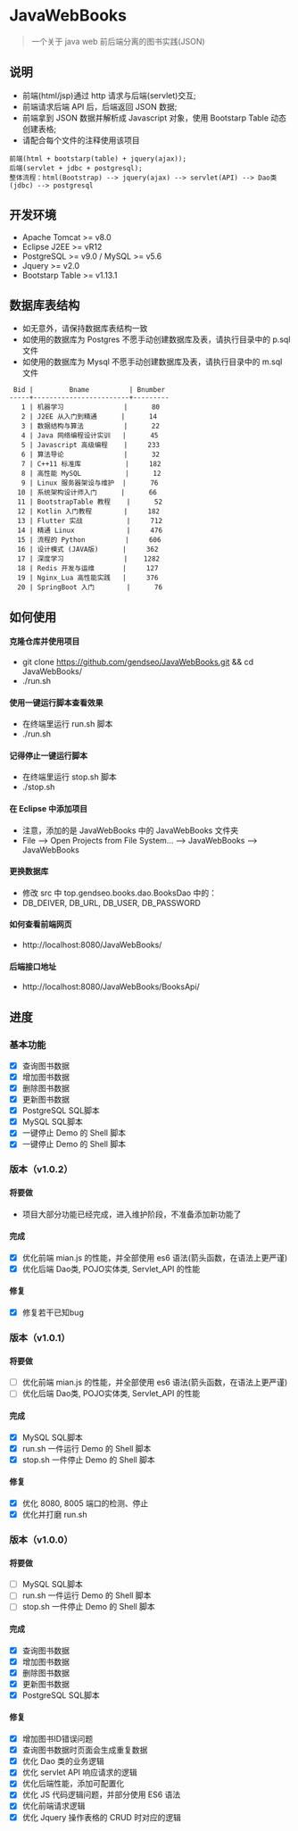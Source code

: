 # JavaWebBooks
> 一个关于 java web 前后端分离的图书实践(JSON)

## 说明
- 前端(html/jsp)通过 http 请求与后端(servlet)交互;
- 前端请求后端 API 后，后端返回 JSON 数据;
- 前端拿到 JSON 数据并解析成 Javascript 对象，使用 Bootstarp Table 动态创建表格;
- 请配合每个文件的注释使用该项目

```
前端(html + bootstarp(table) + jquery(ajax));  
后端(servlet + jdbc + postgresql);  
整体流程：html(Bootstrap) --> jquery(ajax) --> servlet(API) --> Dao类(jdbc) --> postgresql  
```

## 开发环境
- Apache Tomcat >= v8.0
- Eclipse J2EE >= vR12
- PostgreSQL >= v9.0 / MySQL >= v5.6
- Jquery >= v2.0
- Bootstarp Table >= v1.13.1

## 数据库表结构
- 如无意外，请保持数据库表结构一致 
- 如使用的数据库为 Postgres 不愿手动创建数据库及表，请执行目录中的 p.sql 文件
- 如使用的数据库为 Mysql 不愿手动创建数据库及表，请执行目录中的 m.sql 文件
```
 Bid |         Bname          | Bnumber 
-----+------------------------+---------
   1 | 机器学习               |      80
   2 | J2EE 从入门到精通      |      14
   3 | 数据结构与算法          |      22
   4 | Java 网络编程设计实训   |      45
   5 | Javascript 高级编程    |     233
   6 | 算法导论               |      32
   7 | C++11 标准库           |     182
   8 | 高性能 MySQL           |      12
   9 | Linux 服务器架设与维护  |      76
  10 | 系统架构设计师入门      |      66
  11 | BootstrapTable 教程    |      52
  12 | Kotlin 入门教程        |     182
  13 | Flutter 实战           |     712
  14 | 精通 Linux             |     476
  15 | 流程的 Python          |     606
  16 | 设计模式 (JAVA版)      |     362
  17 | 深度学习               |    1282
  18 | Redis 开发与运维       |     127
  19 | Nginx_Lua 高性能实践   |     376
  20 | SpringBoot 入门        |      76
```

## 如何使用
#### 克隆仓库并使用项目
- git clone https://github.com/gendseo/JavaWebBooks.git  && cd JavaWebBooks/
- ./run.sh

#### 使用一键运行脚本查看效果
- 在终端里运行 run.sh 脚本
- ./run.sh

#### 记得停止一键运行脚本
- 在终端里运行 stop.sh 脚本
- ./stop.sh

#### 在 Eclipse 中添加项目
- 注意，添加的是 JavaWebBooks 中的 JavaWebBooks 文件夹
- File --> Open Projects from File System... --> JavaWebBooks --> JavaWebBooks

#### 更换数据库
- 修改 src 中 top.gendseo.books.dao.BooksDao 中的：
- DB_DEIVER, DB_URL, DB_USER, DB_PASSWORD

#### 如何查看前端网页
- http://localhost:8080/JavaWebBooks/

#### 后端接口地址
- http://localhost:8080/JavaWebBooks/BooksApi/

## 进度

### 基本功能
- [x] 查询图书数据
- [x] 增加图书数据
- [x] 删除图书数据
- [x] 更新图书数据
- [x] PostgreSQL SQL脚本
- [x] MySQL SQL脚本
- [x] 一键停止 Demo 的 Shell 脚本
- [x] 一键停止 Demo 的 Shell 脚本

### 版本（v1.0.2）

#### 将要做
- 项目大部分功能已经完成，进入维护阶段，不准备添加新功能了

#### 完成
- [x] 优化前端 mian.js 的性能，并全部使用 es6 语法(箭头函数，在语法上更严谨)
- [x] 优化后端 Dao类, POJO实体类, Servlet_API 的性能

#### 修复
- [x] 修复若干已知bug

### 版本（v1.0.1）

#### 将要做
- [ ] 优化前端 mian.js 的性能，并全部使用 es6 语法(箭头函数，在语法上更严谨)
- [ ] 优化后端 Dao类, POJO实体类, Servlet_API 的性能

#### 完成
- [x] MySQL SQL脚本
- [x] run.sh 一件运行 Demo 的 Shell 脚本
- [x] stop.sh 一件停止 Demo 的 Shell 脚本

#### 修复
- [x] 优化 8080, 8005 端口的检测、停止
- [x] 优化并打磨 run.sh

### 版本（v1.0.0）

#### 将要做
- [ ] MySQL SQL脚本
- [ ] run.sh 一件运行 Demo 的 Shell 脚本
- [ ] stop.sh 一件停止 Demo 的 Shell 脚本

#### 完成
- [x] 查询图书数据
- [x] 增加图书数据
- [x] 删除图书数据
- [x] 更新图书数据
- [x] PostgreSQL SQL脚本

#### 修复
- [x] 增加图书ID错误问题
- [x] 查询图书数据时页面会生成重复数据
- [x] 优化 Dao 类的业务逻辑
- [x] 优化 servlet API 响应请求的逻辑
- [x] 优化后端性能，添加可配置化
- [x] 优化 JS 代码逻辑问题，并部分使用 ES6 语法
- [x] 优化前端请求逻辑
- [x] 优化 Jquery 操作表格的 CRUD 时对应的逻辑